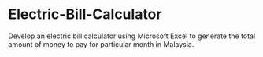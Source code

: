 # Electric-Bill-Calculator
Develop an electric bill calculator using Microsoft Excel to generate the total amount of money to pay for particular month in Malaysia.
